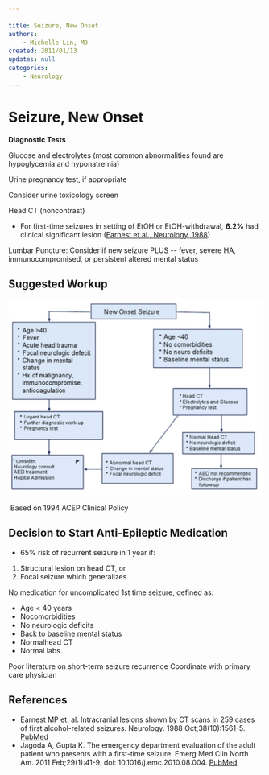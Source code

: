 ```yaml
---

title: Seizure, New Onset
authors:
    - Michelle Lin, MD
created: 2011/01/13
updates: null
categories:
    - Neurology
---
```


# Seizure, New Onset

**Diagnostic Tests**

Glucose and electrolytes (most common abnormalities found are hypoglycemia and hyponatremia)

Urine pregnancy test, if appropriate

Consider urine toxicology screen

Head CT (noncontrast)

- For first-time seizures in setting of EtOH or EtOH-withdrawal, **6.2%** had clinical significant lesion ([Earnest et al., Neurology, 1988](http://www.ncbi.nlm.nih.gov/pubmed/?term=3419599))

Lumbar Puncture: Consider if new seizure PLUS -- fever, severe HA, immunocompromised, or persistent altered mental status 

## Suggested Workup

![](image-1.png)

 Based on 1994 ACEP Clinical Policy 

## Decision to Start Anti-Epileptic Medication

- 65% risk of recurrent seizure in 1 year if:

1. Structural lesion on head CT, or 
2. Focal seizure which generalizes

No medication for uncomplicated 1st time seizure, defined as: 

- Age &lt; 40 years
- Nocomorbidities
- No neurologic deficits
- Back to baseline mental status
- Normalhead CT
- Normal labs 

Poor literature on short-term seizure recurrence
Coordinate with primary care physician

## References

- Earnest MP et. al. Intracranial lesions shown by CT scans in 259 cases of first alcohol-related seizures. Neurology. 1988 Oct;38(10):1561-5. [PubMed](http://www.ncbi.nlm.nih.gov/pubmed/?term=3419599)
- Jagoda A, Gupta K. The emergency department evaluation of the adult patient who presents with a first-time seizure. Emerg Med Clin North Am. 2011 Feb;29(1):41-9. doi: 10.1016/j.emc.2010.08.004. [PubMed](http://www.ncbi.nlm.nih.gov/pubmed/?term=21109101)
